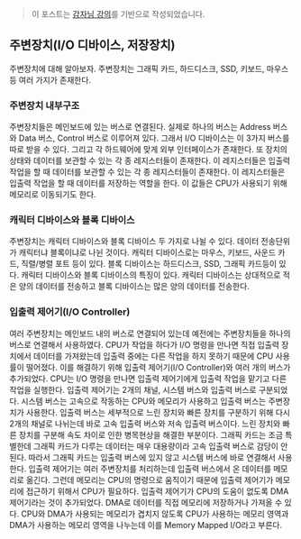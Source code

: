 > 이 포스트는 [감자님 강의](https://www.inflearn.com/course/%EB%B9%84%EC%A0%84%EA%B3%B5%EC%9E%90-%EC%9A%B4%EC%98%81%EC%B2%B4%EC%A0%9C/dashboard '인프런 강의')를 기반으로 작성되었습니다.

## 주변장치(I/O 디바이스, 저장장치)

주변장치에 대해 알아보자. 주변장치는 그래픽 카드, 하드디스크, SSD, 키보드, 마우스 등 여러 가지가 존재한다.

### 주변장치 내부구조

주변장치들은 메인보드에 있는 버스로 연결된다. 실제로 하나의 버스는 Address 버스와 Data 버스, Control 버스로 이루어져 있다. 그래서 I/O 디바이스는 이 3가지 버스를 따로 받을 수 있다. 그리고 각 하드웨어에 맞게 외부 인터페이스가 존재한다. 또 장치의 상태와 데이터를 보관할 수 있는 각 종 레지스터들이 존재한다. 이 레지스터들은 입출력 작업을 할 때 데이터를 보관할 수 있는 각 종 레지스터들이 존재한다. 이 레지스터들은 입출력 작업을 할 때 데이터를 저장하는 역할을 한다. 이 값들은 CPU가 사용되기 위해 메모리로 이동되기도 한다.

### 캐릭터 디바이스와 블록 디바이스

주변장치는 캐릭터 디바이스와 블록 디바이스 두 가지로 나뉠 수 있다. 데이터 전송단위가 캐릭터냐 블록이냐로 나뉜 것이다. 캐릭터 디바이스로는 마우스, 키보드, 사운드 카드, 직렬/병렬 포트 등이 있다. 블록 디바이스는 하드디스크, SSD, 그래픽 카드등이 있다. 캐릭터 디바이스와 블록 디바이스의 특징이 있다. 캐릭터 디바이스는 상대적으로 적은 양의 데이터를 전송하고 블록 디바이스는 많은 양의 데이터를 전송한다.

### 입출력 제어기(I/O Controller)

여러 주변장치는 메인보드 내의 버스로 연결되어 있는데 예전에는 주변장치들을 하나의 버스로 연결해서 사용하였다. CPU가 작업을 하다가 I/O 명령을 만나면 직접 입출력 장치에서 데이터를 가져왔는데 입출력 중에는 다른 작업을 하지 못하기 때문에 CPU 사용률이 떨어졌다. 이를 해결하기 위해 입출력 제어기(I/O Controller)와 여러 개의 버스가 추가되었다. CPU는 I/O 명령을 만나면 입출력 제어기에게 입출력 작업을 맡기고 다른 작업을 실행한다. 입출력 제어기는 2개의 채널, 시스템 버스와 입출력 버스로 구분되었다. 시스템 버스는 고속으로 작동하는 CPU와 메모리가 사용하고 입출력 버스는 주변장치가 사용한다. 입출력 버스는 세부적으로 느린 장치와 빠른 장치를 구분하기 위해 다시 2개의 채널로 나뉘는데 바로 고속 입출력 버스와 저속 입출력 버스이다. 느린 장치와 빠른 장치를 구분해 속도 차이로 인한 병목현상을 해결한 부분이다. 그래픽 카드는 조금 특별한데 그래픽 카드가 다루는 데이터는 매우 대용량이라 고속 입출력 버스로 감당이 안된다. 따라서 그래픽 카드는 입출력 버스에 있지 않고 시스템 버스에 바로 연결해서 사용한다. 입출력 제어기는 여러 주변장치를 처리하는데 입출력 버스에서 온 데이터를 메모리로 옮긴다. 그런데 메모리는 CPU의 명령으로 움직이기 때문에 입출력 제어기가 메모리에 접근하기 위해서 CPU가 필요하다. 입출력 제어기가 CPU의 도움이 없도록 DMA 제어기라는 것이 추가되었다. DMA로 데이터를 직접 메모리에 저장하거나 가져올 수 있다. CPU와 DMA가 사용되는 메모리가 겹치지 않도록 CPU가 사용하는 메모리 영역과 DMA가 사용하는 메모리 영역을 나누는데 이를 Memory Mapped I/O라고 부른다.
